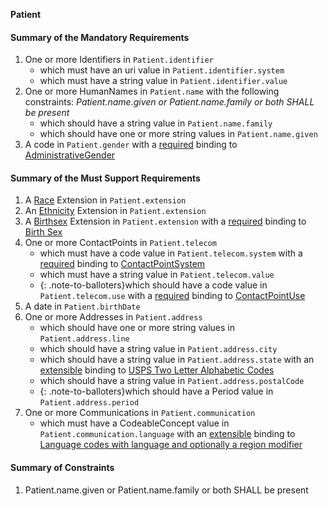 **Patient**

#### Summary of the Mandatory Requirements
1. One or more  Identifiers  in `Patient.identifier`
      - which must have an  uri value  in `Patient.identifier.system`
      - which must have a  string value  in `Patient.identifier.value`
1. One or more  HumanNames  in `Patient.name`
 with the following constraints: *Patient.name.given or Patient.name.family or both SHALL be present*
      - which should have a  string value  in `Patient.name.family`
      - which should have one or more  string values  in `Patient.name.given`
1.  A  code  in `Patient.gender`
with a [required](http://hl7.org/fhir/R4/terminologies.html#required)
 binding to [AdministrativeGender](http://hl7.org/fhir/ValueSet/administrative-gender)

#### Summary of the Must Support Requirements
1.  A [Race](StructureDefinition-us-core-race.html) Extension  in `Patient.extension`
1.  An [Ethnicity](StructureDefinition-us-core-ethnicity.html) Extension  in `Patient.extension`
1.  A [Birthsex](StructureDefinition-us-core-birthsex.html) Extension  in `Patient.extension`
with a [required](http://hl7.org/fhir/R4/terminologies.html#required)
 binding to [Birth Sex](ValueSet-birthsex.html)
1. One or more  ContactPoints  in `Patient.telecom`
   - which must have a  code value  in `Patient.telecom.system`
with a [required](http://hl7.org/fhir/R4/terminologies.html#required)
 binding to [ContactPointSystem](http://hl7.org/fhir/ValueSet/contact-point-system)
   - which must have a  string value  in `Patient.telecom.value`
   - {: .note-to-balloters}which should have a  code value  in `Patient.telecom.use`
with a [required](http://hl7.org/fhir/R4/terminologies.html#required)
 binding to [ContactPointUse](http://hl7.org/fhir/ValueSet/contact-point-use)
1.  A  date  in `Patient.birthDate`
1. One or more  Addresses  in `Patient.address`
   - which should have one or more  string values  in `Patient.address.line`
   - which should have a  string value  in `Patient.address.city`
   - which should have a  string value  in `Patient.address.state`
with an [extensible](http://hl7.org/fhir/R4/terminologies.html#extensible)
 binding to [USPS Two Letter Alphabetic Codes](ValueSet-us-core-usps-state.html)
   - which should have a  string value  in `Patient.address.postalCode`
   - {: .note-to-balloters}which should have a  Period value  in `Patient.address.period`
1. One or more  Communications  in `Patient.communication`
   - which must have a  CodeableConcept value  in `Patient.communication.language`
with an [extensible](http://hl7.org/fhir/R4/terminologies.html#extensible)
 binding to [Language codes with language and optionally a region modifier](ValueSet-simple-language.html)

#### Summary of Constraints
1. Patient.name.given or Patient.name.family or both SHALL be present
